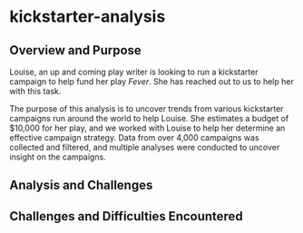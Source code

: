 # kickstarter-analysis
## Overview and Purpose

Louise, an up and coming play writer  is looking to run a kickstarter campaign to help fund her play *Fever*. She has reached out to us to help her with this task.

The purpose of this analysis is to uncover trends from various kickstarter campaigns run around the world to help Louise. She estimates a budget of $10,000 for her play, and we worked with Louise to help her determine an effective campaign strategy. Data from over 4,000 campaigns was collected and filtered, and multiple analyses were conducted to uncover insight on the campaigns.

## Analysis and Challenges

## Challenges and Difficulties Encountered
